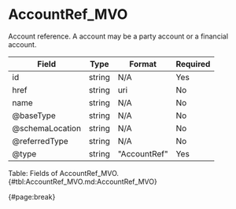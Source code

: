 <!--
    ATTENTION: This file was generated via gradle!
               Do NOT manually edit this file! Any such changes will be overwritten!
-->

# AccountRef_MVO

Account reference.
A account may be a party account or a financial account.

| Field | Type | Format | Required |
| ------- | ------- | ------- | --- |
| id | string | N/A | Yes |
| href | string | uri | No |
| name | string | N/A | No |
| @baseType | string | N/A | No |
| @schemaLocation | string | N/A | No |
| @referredType | string | N/A | No |
| @type | string | "AccountRef" | Yes |

Table: Fields of AccountRef_MVO. {#tbl:AccountRef_MVO.md:AccountRef_MVO}

{#page:break}
